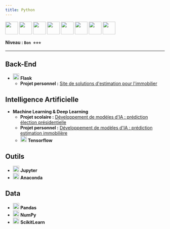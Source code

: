 ```yaml
---
title: Python
---
```


<img src="https://cdn.jsdelivr.net/gh/devicons/devicon/icons/python/python-original.svg" width="40" />
<img src="https://cdn.jsdelivr.net/gh/devicons/devicon/icons/flask/flask-original.svg" width="40" />
<img src="https://cdn.jsdelivr.net/gh/devicons/devicon/icons/jupyter/jupyter-original.svg" width="40" />
<img src="https://cdn.jsdelivr.net/gh/devicons/devicon/icons/anaconda/anaconda-original.svg" width="40" />
<img src="https://cdn.jsdelivr.net/gh/devicons/devicon/icons/pandas/pandas-original.svg" width="40" />
<img src="https://cdn.jsdelivr.net/gh/devicons/devicon/icons/numpy/numpy-original.svg" width="40" />
<img src="https://cdn.jsdelivr.net/gh/devicons/devicon/icons/scikitlearn/scikitlearn-original.svg" width="40" />
<img src="https://cdn.jsdelivr.net/gh/devicons/devicon/icons/tensorflow/tensorflow-original.svg" width="40" />

**Niveau : `Bon ⭐⭐⭐`**

---

## Back-End

-   <img src="https://cdn.jsdelivr.net/gh/devicons/devicon/icons/flask/flask-original.svg" width="20" /> **Flask**
    -   **Projet personnel :** [Site de solutions d'estimation pour l'immobilier](../../projects/homkizz)

## Intelligence Artificielle

-   **Machine Learning & Deep Learning**
    -   **Projet scolaire :** [Développement de modèles d'IA : prédiction élection présidentielle](../../academic/master-eisi/projects#-développement-de-modèles-dia)
    -   **Projet personnel :** [Développement de modèles d'IA : prédiction estimation immobilière](../../projects/homkizz)
    -   <img src="https://cdn.jsdelivr.net/gh/devicons/devicon/icons/tensorflow/tensorflow-original.svg" width="20" /> **Tensorflow**

## Outils

-   <img src="https://cdn.jsdelivr.net/gh/devicons/devicon/icons/jupyter/jupyter-original.svg" width="20" /> **Jupyter**
-   <img src="https://cdn.jsdelivr.net/gh/devicons/devicon/icons/anaconda/anaconda-original.svg" width="20" /> **Anaconda**

## Data

-   <img src="https://cdn.jsdelivr.net/gh/devicons/devicon/icons/pandas/pandas-original.svg" width="20" /> **Pandas**
-   <img src="https://cdn.jsdelivr.net/gh/devicons/devicon/icons/numpy/numpy-original.svg" width="20" /> **NumPy**
-   <img src="https://cdn.jsdelivr.net/gh/devicons/devicon/icons/scikitlearn/scikitlearn-original.svg" width="20" /> **ScikitLearn**
